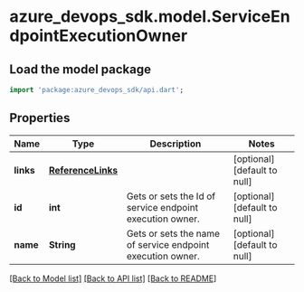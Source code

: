 # azure_devops_sdk.model.ServiceEndpointExecutionOwner

## Load the model package
```dart
import 'package:azure_devops_sdk/api.dart';
```

## Properties
Name | Type | Description | Notes
------------ | ------------- | ------------- | -------------
**links** | [**ReferenceLinks**](ReferenceLinks.md) |  | [optional] [default to null]
**id** | **int** | Gets or sets the Id of service endpoint execution owner. | [optional] [default to null]
**name** | **String** | Gets or sets the name of service endpoint execution owner. | [optional] [default to null]

[[Back to Model list]](../README.md#documentation-for-models) [[Back to API list]](../README.md#documentation-for-api-endpoints) [[Back to README]](../README.md)


